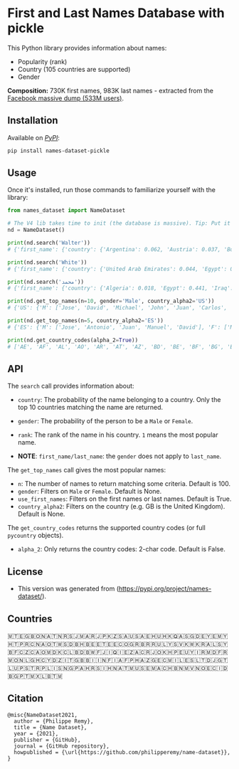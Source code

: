 # First and Last Names Database with pickle

This Python library provides information about names:

- Popularity (rank)
- Country (105 countries are supported)
- Gender

**Composition:** 730K first names, 983K last names - extracted from
the [Facebook massive dump (533M users)](https://www.theguardian.com/technology/2021/apr/03/500-million-facebook-users-website-hackers).

## Installation

Available on _[PyPI](https://pypi.org/project/names-dataset-pickle/)_:

```bash
pip install names-dataset-pickle
```

## Usage

Once it's installed, run those commands to familiarize yourself with the library:

```python
from names_dataset import NameDataset

# The V4 lib takes time to init (the database is massive). Tip: Put it into the init of your app.
nd = NameDataset()

print(nd.search('Walter'))
# {'first_name': {'country': {'Argentina': 0.062, 'Austria': 0.037, 'Bolivia, Plurinational State of': 0.042, 'Colombia': 0.096, 'Germany': 0.044, 'Italy': 0.295, 'Peru': 0.185, 'United States': 0.159, 'Uruguay': 0.036, 'South Africa': 0.043}, 'gender': {'Female': 0.007, 'Male': 0.993}, 'rank': {'Argentina': 37, 'Austria': 34, 'Bolivia, Plurinational State of': 67, 'Colombia': 250, 'Germany': 214, 'Italy': 193, 'Peru': 27, 'United States': 317, 'Uruguay': 44, 'South Africa': 388}}, 'last_name': {'country': {'Austria': 0.036, 'Brazil': 0.039, 'Switzerland': 0.032, 'Germany': 0.299, 'France': 0.121, 'United Kingdom': 0.048, 'Italy': 0.09, 'Nigeria': 0.078, 'United States': 0.172, 'South Africa': 0.085}, 'gender': {}, 'rank': {'Austria': 106, 'Brazil': 805, 'Switzerland': 140, 'Germany': 39, 'France': 625, 'United Kingdom': 1823, 'Italy': 3564, 'Nigeria': 926, 'United States': 1210, 'South Africa': 1169}}}

print(nd.search('White'))
# {'first_name': {'country': {'United Arab Emirates': 0.044, 'Egypt': 0.294, 'France': 0.061, 'Hong Kong': 0.05, 'Iraq': 0.094, 'Italy': 0.117, 'Malaysia': 0.133, 'Saudi Arabia': 0.089, 'Taiwan, Province of China': 0.044, 'United States': 0.072}, 'gender': {'Female': 0.519, 'Male': 0.481}, 'rank': {'Taiwan, Province of China': 6940, 'United Arab Emirates': None, 'Egypt': None, 'France': None, 'Hong Kong': None, 'Iraq': None, 'Italy': None, 'Malaysia': None, 'Saudi Arabia': None, 'United States': None}}, 'last_name': {'country': {'Canada': 0.035, 'France': 0.016, 'United Kingdom': 0.296, 'Ireland': 0.028, 'Iraq': 0.016, 'Italy': 0.02, 'Jamaica': 0.017, 'Nigeria': 0.031, 'United States': 0.5, 'South Africa': 0.04}, 'gender': {}, 'rank': {'Canada': 46, 'France': 1041, 'United Kingdom': 18, 'Ireland': 66, 'Iraq': 1307, 'Italy': 2778, 'Jamaica': 35, 'Nigeria': 425, 'United States': 47, 'South Africa': 416}}}

print(nd.search('محمد'))
# {'first_name': {'country': {'Algeria': 0.018, 'Egypt': 0.441, 'Iraq': 0.12, 'Jordan': 0.027, 'Libya': 0.035, 'Saudi Arabia': 0.154, 'Sudan': 0.07, 'Syrian Arab Republic': 0.062, 'Turkey': 0.022, 'Yemen': 0.051}, 'gender': {'Female': 0.035, 'Male': 0.965}, 'rank': {'Algeria': 4, 'Egypt': 1, 'Iraq': 2, 'Jordan': 1, 'Libya': 1, 'Saudi Arabia': 1, 'Sudan': 1, 'Syrian Arab Republic': 1, 'Turkey': 18, 'Yemen': 1}}, 'last_name': {'country': {'Egypt': 0.453, 'Iraq': 0.096, 'Jordan': 0.015, 'Libya': 0.043, 'Palestine, State of': 0.016, 'Saudi Arabia': 0.118, 'Sudan': 0.146, 'Syrian Arab Republic': 0.058, 'Turkey': 0.017, 'Yemen': 0.037}, 'gender': {}, 'rank': {'Egypt': 2, 'Iraq': 3, 'Jordan': 1, 'Libya': 1, 'Palestine, State of': 1, 'Saudi Arabia': 3, 'Sudan': 1, 'Syrian Arab Republic': 2, 'Turkey': 44, 'Yemen': 1}}}

print(nd.get_top_names(n=10, gender='Male', country_alpha2='US'))
# {'US': {'M': ['Jose', 'David', 'Michael', 'John', 'Juan', 'Carlos', 'Luis', 'Chris', 'Alex', 'Daniel']}}

print(nd.get_top_names(n=5, country_alpha2='ES'))
# {'ES': {'M': ['Jose', 'Antonio', 'Juan', 'Manuel', 'David'], 'F': ['Maria', 'Ana', 'Carmen', 'Laura', 'Isabel']}}

print(nd.get_country_codes(alpha_2=True))
# ['AE', 'AF', 'AL', 'AO', 'AR', 'AT', 'AZ', 'BD', 'BE', 'BF', 'BG', 'BH', 'BI', 'BN', 'BO', 'BR', 'BW', 'CA', 'CH', 'CL', 'CM', 'CN', 'CO', 'CR', 'CY', 'CZ', 'DE', 'DJ', 'DK', 'DZ', 'EC', 'EE', 'EG', 'ES', 'ET', 'FI', 'FJ', 'FR', 'GB', 'GE', 'GH', 'GR', 'GT', 'HK', 'HN', 'HR', 'HT', 'HU', 'ID', 'IE', 'IL', 'IN', 'IQ', 'IR', 'IS', 'IT', 'JM', 'JO', 'JP', 'KH', 'KR', 'KW', 'KZ', 'LB', 'LT', 'LU', 'LY', 'MA', 'MD', 'MO', 'MT', 'MU', 'MV', 'MX', 'MY', 'NA', 'NG', 'NL', 'NO', 'OM', 'PA', 'PE', 'PH', 'PL', 'PR', 'PS', 'PT', 'QA', 'RS', 'RU', 'SA', 'SD', 'SE', 'SG', 'SI', 'SV', 'SY', 'TM', 'TN', 'TR', 'TW', 'US', 'UY', 'YE', 'ZA']
```

## API

The `search` call provides information about:

- `country`: The probability of the name belonging to a country. Only the top 10 countries matching the name are returned.
- `gender`: The probability of the person to be a `Male` or `Female`.
- `rank`: The rank of the name in his country. `1` means the most popular name.

- **NOTE**: `first_name/last_name`: the `gender` does not apply to `last_name`.

The `get_top_names` call gives the most popular names:

- `n`: The number of names to return matching some criteria. Default is 100.
- `gender`: Filters on `Male` or `Female`. Default is None.
- `use_first_names`: Filters on the first names or last names. Default is True.
- `country_alpha2`: Filters on the country (e.g. GB is the United Kingdom). Default is None.

The `get_country_codes` returns the supported country codes (or full `pycountry` objects).

- `alpha_2`: Only returns the country codes: 2-char code. Default is False.

## License

- This version was generated from (https://pypi.org/project/names-dataset/).

## Countries

🇲🇹🇪🇬🇧🇴🇳🇦🇹🇳🇷🇸🇯🇲🇦🇷🇯🇵🇰🇿🇸🇦🇺🇸🇦🇪🇭🇺🇭🇰🇶🇦🇸🇬🇩🇪🇾🇪🇲🇾🇭🇹🇵🇷🇨🇳🇦🇴🇹🇼🇸🇩🇧🇭🇧🇪🇪🇹🇪🇪🇨🇴🇬🇷🇧🇷🇷🇺🇱🇾🇸🇻🇰🇼🇰🇷🇦🇱🇸🇾🇧🇫🇨🇿🇨🇦🇴🇲🇩🇰🇨🇱🇧🇩🇧🇼🇫🇯🇮🇶🇮🇪🇿🇦🇨🇷🇯🇴🇰🇭🇵🇪🇺🇾🇮🇷🇲🇩🇫🇷🇲🇴🇳🇱🇬🇭🇨🇾🇩🇿🇮🇹🇬🇧🇧🇮🇮🇳🇫🇮🇦🇫🇵🇭🇦🇿🇬🇪🇨🇲🇮🇱🇪🇸🇱🇹🇩🇯🇬🇹🇱🇺🇵🇸🇹🇷🇵🇱🇮🇸🇳🇬🇵🇦🇭🇷🇸🇮🇭🇳🇦🇹🇲🇺🇸🇪🇲🇦🇨🇭🇧🇳🇲🇻🇳🇴🇪🇨🇮🇩🇧🇬🇵🇹🇲🇽🇱🇧🇹🇲

## Citation

```
@misc{NameDataset2021,
  author = {Philippe Remy},
  title = {Name Dataset},
  year = {2021},
  publisher = {GitHub},
  journal = {GitHub repository},
  howpublished = {\url{https://github.com/philipperemy/name-dataset}},
}
```
